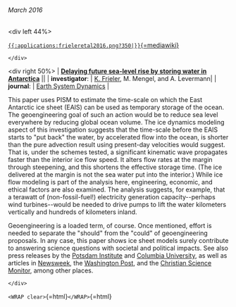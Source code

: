 ###### March 2016

\<div left 44%\>

[`{{:applications:frieleretal2016.png?350|}}`{=mediawiki}](http://www.earth-syst-dynam.net/7/203/2016/)

```{=html}
</div>
```
\<div right 50%\> \| **[Delaying future sea-level rise by storing
water in
Antarctica](http://www.earth-syst-dynam.net/7/203/2016/)**
\|\| \| **investigator**: \| [K.
Frieler](https://www.pik-potsdam.de/members/frieler), M.
Mengel, and A. Levermann\| \| **journal**: \| [Earth System
Dynamics](http://www.earth-system-dynamics.net/index.html) \|

This paper uses PISM to estimate the time-scale on which the East
Antarctic ice sheet (EAIS) can be used as temporary storage of the
ocean. The geoengineering goal of such an action would be to reduce sea
level everywhere by reducing global ocean volume. The ice dynamics
modeling aspect of this investigation suggests that the time-scale
before the EAIS starts to \"put back\" the water, by accelerated flow
into the ocean, is shorter than the pure advection result using
present-day velocities would suggest. That is, under the schemes tested,
a significant kinematic wave propagates faster than the interior ice
flow speed. It alters flow rates at the margin through steepening, and
this shortens the effective storage time. (The ice delivered at the
margin is not the sea water put into the interior.) While ice flow
modeling is part of the analysis here, engineering, economic, and
ethical factors are also examined. The analysis suggests, for example,
that a terawatt of (non-fossil-fuel!) electricity generation
capacity\--perhaps wind turbines\--would be needed to drive pumps to
lift the water kilometers vertically and hundreds of kilometers inland.

Geoengineering is a loaded term, of course. Once mentioned, effort is
needed to separate the \"should\" from the \"could\" of geoengineering
proposals. In any case, this paper shows ice sheet models surely
contribute to answering science questions with societal and political
impacts. See also press releases by the [Potsdam
Institute](https://www.pik-potsdam.de/news/press-releases/sea-level-rise-too-big-to-be-pumped-away)
and [Columbia
University](http://blogs.ei.columbia.edu/2016/03/10/pump-meltwater-back-on-antarctica-do-you-have-850000-wind-turbines/),
as well as articles in
[Newsweek](http://www.newsweek.com/geoengineering-wont-save-us-sea-level-rise-435311),
the [Washington
Post](https://www.washingtonpost.com/news/energy-environment/wp/2016/03/10/this-mind-boggling-study-shows-just-how-massive-sea-level-rise-really-is/),
and the [Christian Science
Monitor](http://www.csmonitor.com/Science/2016/0310/Can-we-slow-sea-level-rise-by-pumping-water-onto-Antarctica),
among other places.

```{=html}
</div>
```
`<WRAP clear>`{=html}`</WRAP>`{=html}
